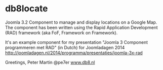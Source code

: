 db8locate
=========

Joomla 3.2 Component to manage and display locations on a Google Map. The component has been written using the Rapid Application Development (RAD) framework (aka FoF, Framework on Framework).


It's an example component for my presentation "Joomla 3 Component programmeren met RAD" (in Dutch) for Joomladagen 2014
http://joomladagen.nl/2014/programma/presentaties/joomla-3x-rad

Greetings,
Peter Martin
@pe7er
www.db8.nl
